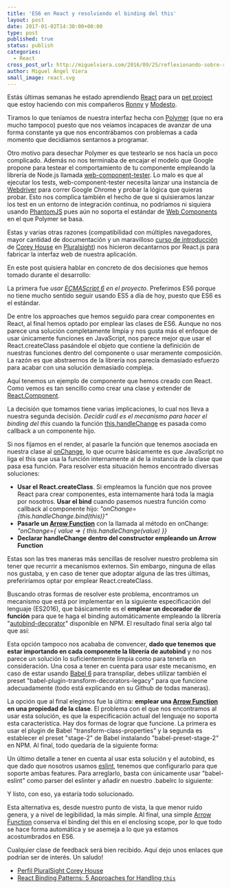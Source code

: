 ```yaml
---
title: 'ES6 en React y resolviendo el binding del this'
layout: post
date: 2017-01-02T14:30:00+00:00
type: post
published: true
status: publish
categories:
  - React
cross_post_url: http://miguelviera.com/2016/09/25/reflexionando-sobre-react-binding-el-this-y-alguna-o/
author: Miguel Ángel Viera
small_image: react.svg
---
```


Estás últimas semanas he estado aprendiendo [React](https://facebook.github.io/react/) para un [pet project](https://github.com/AIDAsoftware/Papyrus) que estoy haciendo con mis compañeros [Ronny](https://twitter.com/ronnyancorini) y [Modesto](https://twitter.com/msanjuan).

Tiramos lo que teníamos de nuestra interfaz hecha con [Polymer](https://www.polymer-project.org) (que no era mucho tampoco) puesto que nos veíamos incapaces de avanzar de una forma constante ya que nos encontrábamos con problemas a cada momento que decidíamos sentarnos a programar.

Otro motivo para desechar Polymer es que testearlo se nos hacía un poco complicado. Además no nos terminaba de encajar el modelo que Google propone para testear el comportamiento de tu componente empleando la librería de Node.js llamada [web-component-tester](https://github.com/Polymer/web-component-tester). Lo malo es que al ejecutar los tests, web-component-tester necesita lanzar una instancia de [Webdriver](http://www.seleniumhq.org/projects/webdriver/) para correr Google Chrome y probar la lógica que quieras probar. Esto nos complica también el hecho de que si quisieramos lanzar los test en un entorno de integración continua, no podríamos ni siquiera usando [PhantomJS](http://phantomjs.org/) pues aún no soporta el estándar de [Web Components](http://webcomponents.org/) en el que Polymer se basa.

Estas y varias otras razones (compatibilidad con múltiples navegadores, mayor cantidad de documentación y un maravilloso [curso de introducción](https://app.pluralsight.com/library/courses/react-flux-building-applications/) de [Corey House](https://twitter.com/housecor) en [Pluralsight](https://www.pluralsight.com/)) nos hicieron decantarnos por React.js para fabricar la interfaz web de nuestra aplicación.

En este post quisiera hablar en concreto de dos decisiones que hemos tomado durante el desarrollo:

La primera fue _usar [ECMAScript 6](http://es6-features.org/) en el proyecto_. Preferimos ES6 porque no tiene mucho sentido seguir usando ES5 a día de hoy, puesto que ES6 es el estándar.

De entre los approaches que hemos seguido para crear componentes en React, al final hemos optado por emplear las clases de ES6\. Aunque no nos parece una solución completamente limpia y nos gusta más el enfoque de usar únicamente funciones en JavaScript, nos parece mejor que usar el React.createClass pasándole el objeto que contiene la definición de nuestras funciones dentro del componente o usar meramente composición. La razón es que abstraernos de la librería nos parecía demasiado esfuerzo para acabar con una solución demasiado compleja.

<script src="https://gist.github.com/Groxalf/1bb99309aab0cc1063e5ca2bceaf0324.js"></script>

Aquí tenemos un ejemplo de componente que hemos creado con React. Como vemos es tan sencillo como crear una clase y extender de [React.Component](https://facebook.github.io/react/docs/react-component.html).

La decisión que tomamos tiene varias implicaciones, lo cual nos lleva a nuestra segunda decisión. _Decidir cuál es el mecanismo para hacer el binding del this_ cuando la función [this.handleChange](https://facebook.github.io/react/docs/two-way-binding-helpers.html) es pasada como callback a un componente hijo.

<script src="https://gist.github.com/Groxalf/c26dbcccfb47a602e35cec7e63089970.js"></script>

Si nos fijamos en el render, al pasarle la función que tenemos asociada en nuestra clase al [onChange](https://facebook.github.io/react/docs/forms.html), lo que ocurre básicamente es que JavaScript no liga el this que usa la función internamente al de la instancia de la clase que pasa esa función. Para resolver esta situación hemos encontrado diversas soluciones:

*   **Usar el React.createClass**. Si empleamos la función que nos provee React para crear componentes, esta internamente hará toda la magia por nosotros. **Usar el bind** cuando pasemos nuestra función como callback al componente hijo: _"onChange={this.handleChange.bind(this)}"_
*   **Pasarle un [Arrow Function](https://developer.mozilla.org/en-US/docs/Web/JavaScript/Reference/Functions/Arrow_functions)** con la llamada al método en onChange: _"onChange={ value => { this.handleChange(value) }}_
*   **Declarar handleChange dentro del constructor empleando un Arrow Function**

<script src="https://gist.github.com/Groxalf/296251f77a8fd7b42699f07071235949.js"></script>

Estas son las tres maneras más sencillas de resolver nuestro problema sin tener que recurrir a mecanismos externos. Sin embargo, ninguna de ellas nos gustaba, y en caso de tener que adoptar alguna de las tres últimas, preferiríamos optar por emplear React.createClass.

Buscando otras formas de resolver este problema, encontramos un mecanismo que está por implementar en la siguiente especificación del lenguaje (ES2016), que básicamente es el **emplear un decorador de función** para que te haga el binding automáticamente empleando la librería "[autobind-decorator](https://www.npmjs.com/package/autobind-decorator)" disponible en NPM. El resultado final sería algo tal que así:

<script src="https://gist.github.com/Groxalf/f829351fe0e9b85d5fc8bb26cd79b5ef.js"></script>

Esta opción tampoco nos acababa de convencer, **dado que tenemos que estar importando en cada componente la librería de autobind** y no nos parece un solución lo suficientemente limpia como para tenerla en consideración. Una cosa a tener en cuenta para usar este mecanismo, en caso de estar usando [Babel 6](https://babeljs.io/) para transpilar, debes utilizar también el preset "babel-plugin-transform-decorators-legacy" para que funcione adecuadamente (todo está explicando en su Github de todas maneras).

La opción que al final elegimos fue la última: **emplear una [Arrow Function](https://developer.mozilla.org/en-US/docs/Web/JavaScript/Reference/Functions/Arrow_functions) en una propiedad de la clase**. El problema con el que nos encontramos al usar esta solución, es que la especificación actual del lenguaje no soporta esta característica. Hay dos formas de lograr que funcione. La primera es usar el plugin de Babel "transform-class-properties" y la segunda es establecer el preset "stage-2" de Babel instalando "babel-preset-stage-2" en NPM. Al final, todo quedaría de la siguiente forma:

<script src="https://gist.github.com/Groxalf/f4b664d4843dd5080bfcaf9683b849dc.js"></script>

Un último detalle a tener en cuenta al usar esta solución y el autobind, es que dado que nosotros usamos [eslint](http://eslint.org/), tenemos que configurarlo para que soporte ambas features. Para arreglarlo, basta con únicamente usar "babel-eslint" como parser del eslinter y añadir en nuestro .babelrc lo siguiente:

<script src="https://gist.github.com/Groxalf/2706ac8504cf322ba441667a51dc789e.js"></script>

Y listo, con eso, ya estaría todo solucionado.

 Esta alternativa es, desde nuestro punto de vista, la que menor ruido genera, y a nivel de legibilidad, la más simple. Al final, una simple [Arrow Function](https://developer.mozilla.org/en-US/docs/Web/JavaScript/Reference/Functions/Arrow_functions) conserva el binding del this en el enclosing scope, por lo que todo se hace forma automática y se asemeja a lo que ya estamos acostumbrados en ES6.

Cualquier clase de feedback será bien recibido. Aquí dejo unos enlaces que podrían ser de interés. Un saludo!

*   [Perfil PluralSight Corey House](http://app.pluralsight.com/author/cory-house)
*   [React Binding Patterns: 5 Approaches for Handling `this`](https://medium.com/@housecor/react-binding-patterns-5-approaches-for-handling-this-92c651b5af56#.mwn7jh38i)